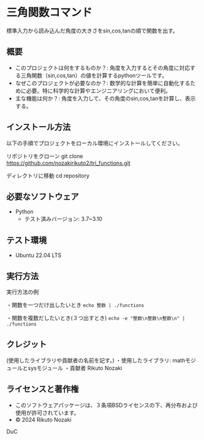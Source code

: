 # 三角関数コマンド

標準入力から読み込んだ角度の大きさをsin,cos,tanの順で関数を出す。

## 概要

- このプロジェクトは何をするものか？:
角度を入力するとその角度に対応する三角関数（sin,cos,tan）の値を計算するpythonツールです。
- なぜこのプロジェクトが必要なのか？:
数学的な計算を簡単に自動化するために必要。特に科学的な計算やエンジニアリングにおいて便利。
- 主な機能は何か？:
角度を入力して、その角度のsin,cos,tanを計算し、表示する。

## インストール方法

以下の手順でプロジェクトをローカル環境にインストールしてください。


リポジトリをクローン
git clone https://github.com/nozakirikuto2/tri_functions.git

ディレクトリに移動
cd repository

## 必要なソフトウェア

- Python
   - テスト済みバージョン: 3.7~3.10

## テスト環境

- Ubuntu 22.04 LTS

## 実行方法

実行方法の例

・関数を一つだけ出したいとき
```echo 整数 | ./functions```

・関数を複数だしたいとき(３つ出すとき)
```echo -e "整数\n整数\n整数\n" | ./functions```

## クレジット

(使用したライブラリや貢献者の名前を記す。)
・使用したライブラリ:
	mathモジュールとsysモジュール
・貢献者
	Rikuto Nozaki

## ライセンスと著作権
- このソフトウェアパッケージは、３条項BSDライセンスの下、再分布および使用が許可されています。
- © 2024 Rikuto Nozaki

DuC


